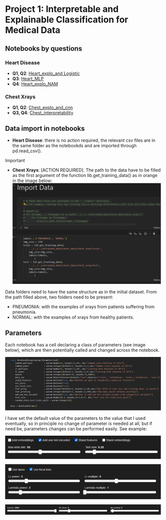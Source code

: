 # Project 1: Interpretable and Explainable Classification for Medical Data

## Notebooks by questions

###  Heart Disease

*  **Q1, Q2**: [Heart_explo_and Logistic](https://github.com/juliepinole/eth/blob/main/healthcare/heart/Heart_explo_and%20Logistic.ipynb)
*  **Q3**: [Heart_MLP](https://github.com/juliepinole/eth/blob/main/healthcare/heart/Heart_MLP.ipynb)
*  **Q4**: [Heart_explo_NAM](https://github.com/juliepinole/eth/blob/main/healthcare/heart/Heart_explo_NAM.ipynb)
###  Chest Xrays
*  **Q1, Q2**: [Chest_explo_and_cnn](https://github.com/juliepinole/eth/blob/main/healthcare/chest/Chest_explo_and_cnn.ipynb)
*  **Q3, Q4**: [Chest_interpretability](https://github.com/juliepinole/eth/blob/main/healthcare/chest/Chest_interpretability.ipynb)


## Data import in notebooks

* **Heart Disease**: there is no action required, the relevant csv files are in the same folder as the notebookds and are imported through pd.read_csv().
> [!IMPORTANT]
> * **Chest Xrays**: [ACTION REQUIRED]. The path to the data have to be filled as the first argument of the function lib.get_training_data() as in orange in the image below:
>   ![alt text](image.png)



Data folders need to have the same structure as in the initial dataset. From the path filled above, two folders need to be present:

*  PNEUMONIA: with the examples of xrays from patients suffering from pneumonia.
*  NORMAL: with the examples of xrays from healthy patients.

## Parameters

Each notebook has a cell declaring a class of parameters (see image below), which are then potentially called and changed across the notebook. 

![alt text](image-1.png)

I have set the default value of the parameters to the value that I used eventually, so in principle no change of parameter is needed at all, but if need be, parameters changes can be performed easily. See example:

![alt text](image-2.png)

![alt text](image-3.png)

![alt text](image-4.png)


